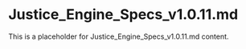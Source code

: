 # Justice_Engine_Specs_v1.0.11.md

This is a placeholder for Justice_Engine_Specs_v1.0.11.md content.
